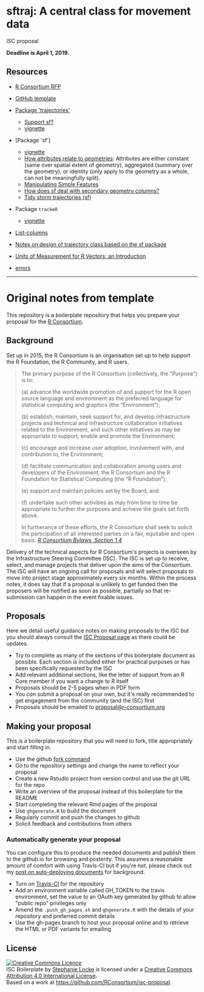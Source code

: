 # sftraj: A central class for movement data
<!-- [![Build Status](https://travis-ci.org/stephlocke/isc-proposal.svg?branch=master)](https://travis-ci.org/stephlocke/isc-proposal) -->

ISC proposal

**Deadline is April 1, 2019.**


## Resources

  * [R Consortium
    RFP](https://www.r-consortium.org/projects/call-for-proposals)
  * [GitHub template](https://github.com/RConsortium/isc-proposal)

  * [Package
    'trajectories'](https://cran.r-project.org/package=trajectories)
    - [Support sf?](https://github.com/edzer/trajectories/issues/22)
    - [vignette](https://cran.r-project.org/web/packages/trajectories/vignettes/article.pdf)
  * [Package 'sf']
    - [vignette](https://r-spatial.github.io/sf/articles/sf1.html)
    - [How attributes relate to
    geometries](https://r-spatial.github.io/sf/articles/sf1.html#how-attributes-relate-to-geometries):
    Attributes are either constant (same over spatial extent of
    geometry), aggregated (summary over the geometry), or identity
    (only apply to the geometry as a whole, can not be meaningfully
    split).
    - [Manipulating Simple
      Features](https://r-spatial.github.io/sf/articles/sf4.html)
    - [How does sf deal with secondary geometry
      columns?](https://r-spatial.github.io/sf/articles/sf6.html#how-does-sf-deal-with-secondary-geometry-columns)
    - [Tidy storm trajectories
      (sf)](https://www.r-spatial.org/r/2017/08/28/nest.html)
  * Package `trackeR`
    - [vignette](https://cran.r-project.org/web/packages/trackeR/vignettes/trackeR.pdf)
  *
    [List-columns](https://r4ds.had.co.nz/many-models.html#list-columns-1)
  * [Notes on design of trajectory class based on the sf
    package](https://github.com/bart1/sfTraj/blob/master/notes.md)
  * [Units of Measurement for R Vectors: an
    Introduction](https://cran.r-project.org/web/packages/units/vignettes/units.html)
  * [errors](https://www.enchufa2.es/archives/errors-0-0-1.html)





---

# Original notes from template

This repository is a boilerplate repository that helps you prepare your proposal for the [R Consortium](https://www.r-consortium.org).

## Background 
Set up in 2015, the R Consortium is an organisation set up to help support the R Foundation, the R Community, and R users.

> The primary purpose of the R Consortium (collectively, the “Purpose”) is to: 
>
>(a) advance the worldwide promotion of and support for the R open source language and environment as the preferred language for statistical computing and graphics (the “Environment”);
>
>(b) establish, maintain, seek support for, and develop infrastructure projects and technical and infrastructure collaboration initiatives related to the Environment, and such other initiatives as may be appropriate to support, enable and promote the Environment; 
>
>(c) encourage and increase user adoption, involvement with, and contribution to, the Environment; 
>
>(d) facilitate communication and collaboration among users and developers of the Environment, the R Consortium and the R Foundation for Statistical Computing (the “R Foundation”); 
>
>(e) support and maintain policies set by the Board; and 
>
>(f) undertake such other activities as may from time to time be appropriate to further the purposes and achieve the goals set forth above.  
>
>In furtherance of these efforts, the R Consortium shall seek to solicit the participation of all interested parties on a fair, equitable and open basis.
> *[R Consortium Bylaws, Section 1.4](https://www.r-consortium.org/about/governance/bylaws)*

Delivery of the technical aspects for R Consortium's projects is overseen by the Infrastructure Steering Committee (ISC). The ISC is set up to receive, select, and manage projects that deliver upon the aims of the Consortium. The ISC will have an ongoing call for proposals and will select proposals to move into project stage approximately every six months. Within the process notes, it does say that if a proposal is unlikely to get funded then the proposers will be notified as soon as possible, partially so that re-submission can happen in the event fixable issues.

## Proposals
Here we detail useful guidance notes on making proposals to the ISC but you should always consult the [ISC Proposal page](https://www.r-consortium.org/about/isc/proposals) as there could be updates.

- Try to complete as many of the sections of this boilerplate document as possible. Each section is included either for practical purposes or has been specifically requested by the ISC
- Add relevant additional sections, like the letter of support from an R Core member if you want a change to R itself
- Proposals should be 2-5 pages when in PDF form
- You *can* submit a proposal on your own, but it's really recommended to get engagement from the community (and the ISC) first
- Proposals should be emailed to [proposal@r-consortium.org](proposal@r-consortium.org)

## Making your proposal
This is a boilerplate repository that you will need to fork, title appropriately and start filling in.

- Use the github [fork command](https://github.com/stephlocke/isc-proposal#fork-destination-box)
- Go to the repository settings and change the name to reflect your proposal
- Create a new Rstudio project from version control and use the git URL for the repo
- Write an overview of the proposal instead of this boilerplate for the README
- Start completing the relevant Rmd pages of the proposal
- Use `ghgenerate.R` to build the document
- Regularly commit and push the changes to github
- Solicit feedback and contributions from others

### Automatically generate your proposal
You can configure this to produce the needed documents and publish them to the github.io for browsing and posterity. This assumes a reasonable amount of comfort with using Travis-CI but if you're not, please check out my [post on auto-deploying documents](http://itsalocke.com/automated-documentation-hosting-on-github-via-travis-ci/) for background.

- Turn on [Travis-CI](https://travis-ci.org) for the repository
- Add an environment variable called GH_TOKEN to the travis environment, set the value to an OAuth key generated by github to allow "public repo" privileges only
- Amend the `.push_gh_pages.sh` and `ghgenerate.R` with the details of your repository and preferred commit details
- Use the gh-pages branch to host your proposal online and to retrieve the HTML or PDF variants for emailing


## License
<a rel="license" href="http://creativecommons.org/licenses/by/4.0/"><img alt="Creative Commons Licence" style="border-width:0" src="https://i.creativecommons.org/l/by/4.0/88x31.png" /></a><br /><span xmlns:dct="http://purl.org/dc/terms/" property="dct:title">ISC Boilerplate</span> by <a xmlns:cc="http://creativecommons.org/ns#" href="https://github.com/stephlocke" property="cc:attributionName" rel="cc:attributionURL">Stephanie Locke</a> is licensed under a <a rel="license" href="http://creativecommons.org/licenses/by/4.0/">Creative Commons Attribution 4.0 International License</a>.<br />Based on a work at <a xmlns:dct="http://purl.org/dc/terms/" href="https://github.com/RConsortium/isc-proposal" rel="dct:source">https://github.com/RConsortium/isc-proposal</a>.
